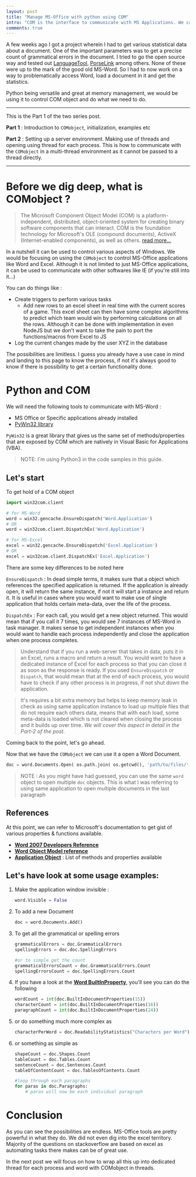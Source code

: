 ```yaml
---
layout: post
title: "Manage MS-Office with python using COM"
intro: "COM is the interface to communicate with MS Applications. We can use python to automate several tasks"
comments: true
---
```


A few weeks ago I got a project wherein I had to get various statistical data about a document. One of the important parameters was to get a precise count of grammatical errors in the document. I tried to go the open source way and tested out [LanguageTool](https://www.languagetool.org/), [PorseLink](http://proselint.com/) among others. None of these were up to the mark of the good old MS-Word.
So I had to now work on a way to problematically access Word, load a document in it and get the statistics.

Python being versatile and great at memory management, we would be using it to control COM object and do what we need to do.

***

This is the Part 1 of the two series post.

**Part 1** : Introduction to `COMobject`, initialization, examples etc

**Part 2** : Setting up a server environment. Making use of threads and opening using thread for each process. This is how to communicate with the `COMobject` in a multi-thread environment as it cannot be passed to a thread directly.

***
# Before we dig deep, what is COMobject ?

> The Microsoft Component Object Model (COM) is a platform-independent, distributed, object-oriented system for creating binary software components that can interact. COM is the foundation technology for Microsoft's OLE (compound documents), ActiveX (Internet-enabled components), as well as others. [read more...](https://msdn.microsoft.com/en-us/library/windows/desktop/ms694363(v=vs.85).aspx)

In a nutshell it can be used to control various aspects of Windows. We would be focusing on using the `COMobject` to control MS-Office applications like Word and Excel. Although it is not limited to just MS-Office applications, it can be used to communicate with other softwares like IE (if you're still into it...)

You can do things like :
- Create triggers to perform various tasks
    + Add new rows to an excel sheet in real time with the current scores of a game. This excel sheet can then have some complex algorithms to predict which team would win by performing calculations on all the rows. Although it can be done with implementation in even NodeJS but we don't want to take the pain to port the functions/macros from Excel to JS
- Log the current changes made by the user XYZ in the database

The possibilities are limitless. I guess you already have a use case in mind and landing to this page to know the process, if not it's always good to know if there is possibility to get a certain functionality done.

# Python and COM

We will need the following tools to communicate with MS-Word :

- MS Office or Specific applications already installed
- [PyWin32 library](https://pypi.python.org/pypi/pywin32)

`PyWin32` is a great library that gives us the same set of methods/properties that are exposed by COM which are natively in Visual Basic for Applications (VBA).

> NOTE: I'm using Python3 in the code samples in this guide.

## Let's start

To get hold of a COM object

```python
import win32com.client

# for MS-Word
word = win32.gencache.EnsureDispatch('Word.Application')
# OR
word = win32com.client.DispatchEx('Word.Application')

# for MS-Excel
excel = win32.gencache.EnsureDispatch('Excel.Application')
# OR
excel = win32com.client.DispatchEx('Excel.Application')
```

There are some key differences to be noted here

`EnsureDispatch` : In dead simple terms, it makes sure that a object which references the specified application is returned. If the application is already open, it will return the same instance, if not it will start a instance and return it.
It is useful in cases where you would want to make use of single application that holds certain meta-data, over the life of the process. 

`DispatchEx` : For each call, you would get a new object returned. This would mean that if you call it 7 times, you would see 7 instances of MS-Word in task manager.
It makes sense to get independent instances when you would want to handle each process independently and close the application when one process completes. 

> Understand that if you run a web-server that takes in data, puts it in an Excel, runs a macro and return a result. You would want to have a dedicated instance of Excel for each process so that you can close it as soon as the response is ready. If you used `EnsureDispatch` or `Dispatch`, that would mean that at the end of each process, you would have to check if any other process is in progress, if not shut down the application.

> It's requires a bit extra memory but helps to keep memory leak in check as using same application instance to load up multiple files that do not require each others data, means that with each load, some meta-data is loaded which is not cleared when closing the process and it builds up over time. _We will cover this aspect in detail in the Part-2 of the post._

Coming back to the point, let's go ahead. 

Now that we have the `COMobject` we can use it a open a Word Document.

```python
doc = word.Documents.Open( os.path.join( os.getcwd(), 'path/to/files/', filename), ReadOnly=True)
```

> NOTE : As you might have had guessed, you can use the same `word` object to open multiple `doc` objects. This is what I was referring to using same application to open multiple documents in the last paragraph

## References
At this point, we can refer to Microsoft's documentation to get gist of various properties & functions available.

- [**Word 2007 Developers Reference**](https://msdn.microsoft.com/en-us/library/bb244391(v=office.12).aspx)
- [**Word Object Model reference**](https://msdn.microsoft.com/en-us/library/bb244515(v=office.12).aspx)
- [**Application Object**](https://msdn.microsoft.com/en-us/library/bb244569(v=office.12).aspx) : List of methods and properties available


## Let's have look at some usage examples:

1. Make the application window invisible :

    ```python
    word.Visible = False
    ```


2. To add a new Document

    ```python
    doc = word.Documents.Add()
    ```

3. To get all the grammatical or spelling errors

    ```python
    grammaticalErrors = doc.GrammaticalErrors
    spellingErrors = doc.doc.SpellingErrors

    #or to simple get the count
    grammaticalErrorsCount = doc.GrammaticalErrors.Count
    spellingErrorsCount = doc.SpellingErrors.Count
    ```

4. If you have a look at the [**Word BuiltInProperty**](https://msdn.microsoft.com/en-us/library/bb237490(v=office.12).aspx), you'll see you can do the following

    ```python
    wordCount = int(doc.BuiltInDocumentProperties(15))
    characterCount = int(doc.BuiltInDocumentProperties(16))
    paragraphCount = int(doc.BuiltInDocumentProperties(24))
    ```

5. or do something much more complex as

    ```python
    characterPerWord = doc.ReadabilityStatistics("Characters per Word").Value
    ```

6. or something as simple as

    ```python
    shapeCount = doc.Shapes.Count
    tableCount = doc.Tables.Count
    sentenceCount = doc.Sentences.Count
    tableOfContentCount = doc.TablesOfContents.Count

    #loop through each paragraphs
    for paras in doc.Paragraphs:
        # paras will now be each individual paragraph

    ```



# Conclusion
As you can see the possibilities are endless. MS-Office tools are pretty powerful in what they do. We did not even dig into the excel territory. Majority of the questions on stackoverflow are based on excel as automating tasks there makes can be of great use.

In the next post we will focus on how to wrap all this up into dedicated thread for each process and word with COMobject in threads.
